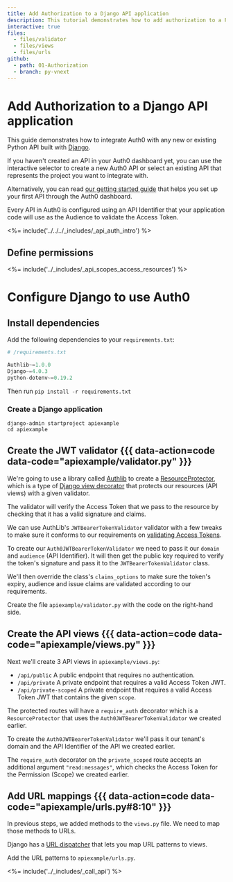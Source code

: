 ```yaml
---
title: Add Authorization to a Django API application
description: This tutorial demonstrates how to add authorization to a Python API built with Django.
interactive: true
files:
  - files/validator
  - files/views
  - files/urls
github:
  - path: 01-Authorization
  - branch: py-vnext
---
```


<!-- markdownlint-disable MD041 MD002 MD025 -->

# Add Authorization to a Django API application

This guide demonstrates how to integrate Auth0 with any new or existing Python API built with [Django](https://www.djangoproject.com/).

If you haven't created an API in your Auth0 dashboard yet, you can use the interactive selector to create a new Auth0 API or select an existing API that represents the project you want to integrate with.

Alternatively, you can read [our getting started guide](get-started/auth0-overview/set-up-apis) that helps you set up your first API through the Auth0 dashboard.

Every API in Auth0 is configured using an API Identifier that your application code will use as the Audience to validate the Access Token.

<%= include('../../../_includes/_api_auth_intro') %>

## Define permissions
<%= include('../_includes/_api_scopes_access_resources') %>

# Configure Django to use Auth0

## Install dependencies

Add the following dependencies to your `requirements.txt`:

```python
# /requirements.txt

Authlib~=1.0.0
Django~=4.0.3
python-dotenv~=0.19.2
```

Then run `pip install -r requirements.txt`

### Create a Django application

```shell
django-admin startproject apiexample
cd apiexample
```

## Create the JWT validator {{{ data-action=code data-code="apiexample/validator.py" }}}

We're going to use a library called [Authlib](https://github.com/lepture/authlib) to create a [ResourceProtector](https://docs.authlib.org/en/latest/flask/1/resource-server.html), which is a type of [Django view decorator](https://docs.djangoproject.com/en/4.0/topics/http/decorators/) that protects our resources (API views) with a given validator.

The validator will verify the Access Token that we pass to the resource by checking that it has a valid signature and claims.

We can use AuthLib's `JWTBearerTokenValidator` validator with a few tweaks to make sure it conforms to our requirements on [validating Access Tokens](https://auth0.com/docs/secure/tokens/access-tokens/validate-access-tokens).

To create our `Auth0JWTBearerTokenValidator` we need to pass it our `domain` and `audience` (API Identifier). It will then get the public key required to verify the token's signature and pass it to the `JWTBearerTokenValidator` class.

We'll then override the class's `claims_options` to make sure the token's expiry, audience and issue claims are validated according to our requirements.

Create the file `apiexample/validator.py` with the code on the right-hand side.

## Create the API views {{{ data-action=code data-code="apiexample/views.py" }}}

Next we'll create 3 API views in `apiexample/views.py`:

- `/api/public` A public endpoint that requires no authentication.
- `/api/private` A private endpoint that requires a valid Access Token JWT.
- `/api/private-scoped` A private endpoint that requires a valid Access Token JWT that contains the given `scope`.

The protected routes will have a `require_auth` decorator which is a `ResourceProtector` that uses the `Auth0JWTBearerTokenValidator` we created earlier.

To create the `Auth0JWTBearerTokenValidator` we'll pass it our tenant's domain and the API Identifier of the API we created earlier.

The `require_auth` decorator on the `private_scoped` route accepts an additional argument `"read:messages"`, which checks the Access Token for the Permission (Scope) we created earlier.

## Add URL mappings {{{ data-action=code data-code="apiexample/urls.py#8:10" }}}

In previous steps, we added methods to the `views.py` file. We need to map those methods to URLs.

Django has a [URL dispatcher](https://docs.djangoproject.com/en/4.0/topics/http/urls/) that lets you map URL patterns to views.

Add the URL patterns to `apiexample/urls.py`.

<%= include('../_includes/_call_api') %>
